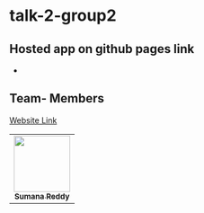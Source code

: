 # talk-2-group2

## Hosted app on github pages link
 - 
 
## Team- Members
<table>
<td align="center"><a href="https://github.com/sumana-reddy"><img src="https://avatars.githubusercontent.com/u/60016064?s=460&u=33898f8b8524f47cd6c76f8ecc4e022cdaa1c118&v=4" width="100px;" alt=""/>
<br />
 <sub><b>Sumana Reddy</b></sub>
 </a><br /></td>
 <a href="https://github.com/sumana-reddy" title="GitHub">Website Link</a>
 <i style="margin-right: 0.5em; color: #EEEEEE;" class="icon-home icon-4x"></i>
 </table>
